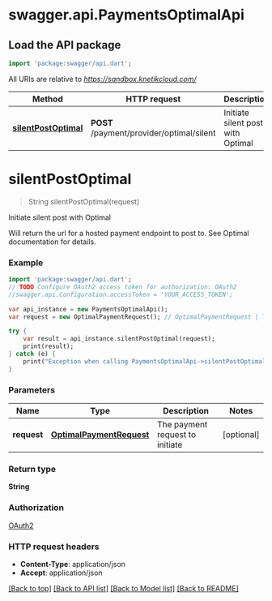 # swagger.api.PaymentsOptimalApi

## Load the API package
```dart
import 'package:swagger/api.dart';
```

All URIs are relative to *https://sandbox.knetikcloud.com/*

Method | HTTP request | Description
------------- | ------------- | -------------
[**silentPostOptimal**](PaymentsOptimalApi.md#silentPostOptimal) | **POST** /payment/provider/optimal/silent | Initiate silent post with Optimal


# **silentPostOptimal**
> String silentPostOptimal(request)

Initiate silent post with Optimal

Will return the url for a hosted payment endpoint to post to. See Optimal documentation for details.

### Example 
```dart
import 'package:swagger/api.dart';
// TODO Configure OAuth2 access token for authorization: OAuth2
//swagger.api.Configuration.accessToken = 'YOUR_ACCESS_TOKEN';

var api_instance = new PaymentsOptimalApi();
var request = new OptimalPaymentRequest(); // OptimalPaymentRequest | The payment request to initiate

try { 
    var result = api_instance.silentPostOptimal(request);
    print(result);
} catch (e) {
    print("Exception when calling PaymentsOptimalApi->silentPostOptimal: $e\n");
}
```

### Parameters

Name | Type | Description  | Notes
------------- | ------------- | ------------- | -------------
 **request** | [**OptimalPaymentRequest**](OptimalPaymentRequest.md)| The payment request to initiate | [optional] 

### Return type

**String**

### Authorization

[OAuth2](../README.md#OAuth2)

### HTTP request headers

 - **Content-Type**: application/json
 - **Accept**: application/json

[[Back to top]](#) [[Back to API list]](../README.md#documentation-for-api-endpoints) [[Back to Model list]](../README.md#documentation-for-models) [[Back to README]](../README.md)

